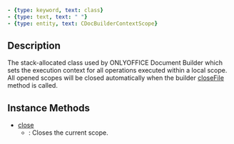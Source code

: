 ```yml signature
- {type: keyword, text: class}
- {type: text, text: " "}
- {type: entity, text: CDocBuilderContextScope}
```

## Description

The stack-allocated class used by ONLYOFFICE Document Builder which sets the execution context for all operations executed within a local scope. All opened scopes will be closed automatically when the builder [closeFile](../CDocBuilder/closeFile/index.md) method is called.

## Instance Methods

<references>

- [close](close/index.md)
  - : Closes the current scope.

</references>
